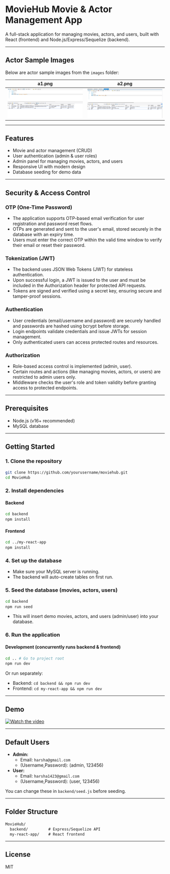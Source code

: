 # MovieHub Movie & Actor Management App

A full-stack application for managing movies, actors, and users, built with React (frontend) and Node.js/Express/Sequelize (backend).

---

## Actor Sample Images

Below are actor sample images from the `images` folder:

| a1.png | a2.png |
|--------|--------|
| ![a1](images/a1.png) | ![a2](images/a2.png) |

---

## Features
- Movie and actor management (CRUD)
- User authentication (admin & user roles)
- Admin panel for managing movies, actors, and users
- Responsive UI with modern design
- Database seeding for demo data

---

## Security & Access Control

### OTP (One-Time Password)
- The application supports OTP-based email verification for user registration and password reset flows.
- OTPs are generated and sent to the user's email, stored securely in the database with an expiry time.
- Users must enter the correct OTP within the valid time window to verify their email or reset their password.

### Tokenization (JWT)
- The backend uses JSON Web Tokens (JWT) for stateless authentication.
- Upon successful login, a JWT is issued to the user and must be included in the Authorization header for protected API requests.
- Tokens are signed and verified using a secret key, ensuring secure and tamper-proof sessions.

### Authentication
- User credentials (email/username and password) are securely handled and passwords are hashed using bcrypt before storage.
- Login endpoints validate credentials and issue JWTs for session management.
- Only authenticated users can access protected routes and resources.

### Authorization
- Role-based access control is implemented (admin, user).
- Certain routes and actions (like managing movies, actors, or users) are restricted to admin users only.
- Middleware checks the user's role and token validity before granting access to protected endpoints.

---

## Prerequisites
- Node.js (v16+ recommended)
- MySQL database

---

## Getting Started

### 1. Clone the repository
```bash
git clone https://github.com/yourusername/moviehub.git
cd MovieHub
```

### 2. Install dependencies
#### Backend
```bash
cd backend
npm install
```
#### Frontend
```bash
cd ../my-react-app
npm install
```

### 4. Set up the database
- Make sure your MySQL server is running.
- The backend will auto-create tables on first run.

### 5. Seed the database (movies, actors, users)
```bash
cd backend
npm run seed
```
- This will insert demo movies, actors, and users (admin/user) into your database.

### 6. Run the application
#### Development (concurrently runs backend & frontend)
```bash
cd .. # Go to project root
npm run dev
```
Or run separately:
- Backend: `cd backend && npm run dev`
- Frontend: `cd my-react-app && npm run dev`

---

## Demo
[![Watch the video](https://img.youtube.com/vi/y9u30tU0DLI/0.jpg)](https://youtu.be/y9u30tU0DLI?si=Gk3qPbEoWMzGTuQA)

---

## Default Users
- **Admin:**
  - Email: `harsha@gmail.com`
  - (Username,Password): (admin, 123456)
- **User:**
  - Email: `harsha1423@gmail.com`
  - (Username,Password): (user, 123456)

You can change these in `backend/seed.js` before seeding.

---

## Folder Structure
```
MovieHub/
  backend/         # Express/Sequelize API
  my-react-app/    # React frontend
```

---

## License
MIT 
